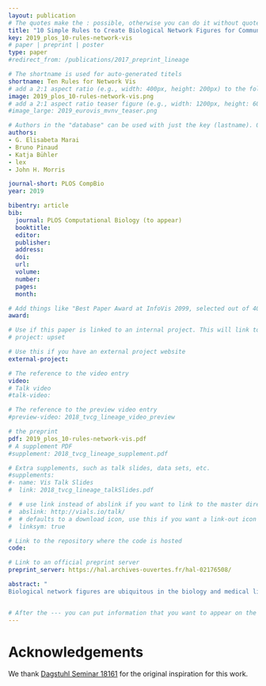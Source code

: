 ```yaml
---
layout: publication
# The quotes make the : possible, otherwise you can do it without quotes
title: "10 Simple Rules to Create Biological Network Figures for Communication"
key: 2019_plos_10-rules-network-vis
# paper | preprint | poster
type: paper
#redirect_from: /publications/2017_preprint_lineage

# The shortname is used for auto-generated titels
shortname: Ten Rules for Network Vis
# add a 2:1 aspect ratio (e.g., width: 400px, height: 200px) to the folder /assets/images/papers/
image: 2019_plos_10-rules-network-vis.png
# add a 2:1 aspect ratio teaser figure (e.g., width: 1200px, height: 600px) to the folder /assets/images/papers/
#image_large: 2019_eurovis_mvnv_teaser.png

# Authors in the "database" can be used with just the key (lastname). Others can be written properly.
authors:
- G. Elisabeta Marai
- Bruno Pinaud
- Katja Bühler
- lex
- John H. Morris

journal-short: PLOS CompBio
year: 2019

bibentry: article
bib:
  journal: PLOS Computational Biology (to appear)
  booktitle: 
  editor: 
  publisher: 
  address: 
  doi: 
  url: 
  volume: 
  number: 
  pages:
  month: 

# Add things like "Best Paper Award at InfoVis 2099, selected out of 4000 submissions"
award:

# Use if this paper is linked to an internal project. This will link to the project site
# project: upset

# Use this if you have an external project website
external-project: 

# The reference to the video entry
video: 
# Talk video
#talk-video: 

# The reference to the preview video entry
#preview-video: 2018_tvcg_lineage_video_preview

# the preprint
pdf: 2019_plos_10-rules-network-vis.pdf
# A supplement PDF
#supplement: 2018_tvcg_lineage_supplement.pdf

# Extra supplements, such as talk slides, data sets, etc.
#supplements:
#- name: Vis Talk Slides
#  link: 2018_tvcg_lineage_talkSlides.pdf

#  # use link instead of abslink if you want to link to the master directory
#  abslink: http://vials.io/talk/
#  # defaults to a download icon, use this if you want a link-out icon
#  linksym: true

# Link to the repository where the code is hosted
code: 

# Link to an official preprint server
preprint_server: https://hal.archives-ouvertes.fr/hal-02176508/

abstract: "
Biological network figures are ubiquitous in the biology and medical literature. On the one hand, a good network figure can quickly provide information about the nature and degree of interactions between items, and enable inferences about the reason for those interactions. On the other hand, good network figures are difficult to create. In this paper, we outline 10 simple rules for creating biological network figures for communication, from choosing layouts, to applying color or other channels to show attributes, to the use of layering and separation. These rules are accompanied by illustrative examples. We also provide a concise set of references and additional resources for each rule."


# After the --- you can put information that you want to appear on the website using markdown formatting or HTML. A good example are acknowledgements, extra references, an erratum, etc.
---
```



# Acknowledgements

We thank <a href="http://www.dagstuhl.de/18161">Dagstuhl Seminar 18161</a> for the original inspiration for this work. 